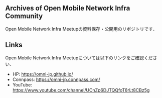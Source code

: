 ## Archives of Open Mobile Network Infra Community

Open Mobile Network Infra Meetupの資料保存・公開用のリポジトリです．

## Links

Open Mobile Network Infra Meetupについては以下のリンクをご確認ください．

- HP: https://omni-jp.github.io/
- Connpass: https://omni-jp.connpass.com/
- YouTube: https://www.youtube.com/channel/UCnZp6DJTQQfoT6rLt8CBz5g
